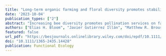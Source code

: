 ```yaml
---
title: "Long-term organic farming and floral diversity promotes stability of bee communities in agroecosystems"
date: '2023-10-04'
publication_types: ["2"]
abstract: "Increasing bee diversity promotes pollination services on farms. Yet, given the high turnover in pollinator communities, without knowledge of how pollinator communities assemble, it is difficult to conserve or increase bee diversity. Thus, a mechanistic understanding of factors mediating pollinator community assembly could promote pollinator conservation measures. To assess the determinants of pollinator community assembly and structure, we surveyed bee communities and floral resources on 36 farms ranging from 0 to 43?years in organic production. We used niche-based and stochastic species abundance models to characterise the mechanisms driving community assembly, and an additive partition of beta diversity to evaluate resource and species turnover (i.e. community structure). We then used statistical models to assess whether resource turnover or time in organic production altered community assembly and beta diversity, and a jackknife analysis to assess the sensitivity of top models to resource and species identity. We show that bee communities on farms that practiced organic methods for longer assembled by niche-based rather than stochastic processes and had less turnover in bee species across years. Because our model of niche-based processes assumes resource use, these results indicate bee communities reflect underlying species-specific resource preferences (e.g. floral and/or nesting resources) and that longer periods of organic management reduced dissimilarity mediated by species replacement. Our jackknife approach then examined the role of species identity effects in beta diversity, showing changes in floral resources increased dissimilarity driven by bee species loss, but only in landscapes simplified by urbanisation. This jackknife analysis then indicated that landscape resource replacement which was not driven by particular landscape classes, mediated bee species replacement wherein dissimilarity was driven by a generalist native bee, suggesting bee life history (e.g. flexibility in resource use) and landscape complementarity, rather than identity, underlie patterns identified using the beta diversity equations. Our results show bee communities assemble by niche-based processes, evidenced by collinearity in resource and bee species turnover. Because niche-based assembly indicates ecosystem health, farmers who adopt crop diversification and practice organic methods for longer may promote pollinator diversity and stability leading to improved pollination in farms."
authors: ["Elias H. Bloom", "Javier Gutiérrez Illán", "Matthew R. Brousil", "John P. Reganold", "Tobin D. Northfield", "David W. Crowder"]
featured: false
url_pdf: "https://besjournals.onlinelibrary.wiley.com/doi/epdf/10.1111/1365-2435.14428"
doi: "10.1111/1365-2435.14428"
publication: Functional Ecology
---
```



